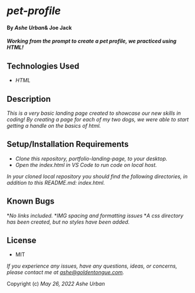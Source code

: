 # _pet-profile_
####  By _Ashe Urban_& Joe Jack
#### _Working from the prompt to create a pet profile, we practiced using HTML!_

## Technologies Used
* _HTML_

## Description
_This is a very basic landing page created to showcase our new skills in coding! By creating a page for each of my two dogs, we were able to start getting a handle on the basics of html._

## Setup/Installation Requirements
* _Clone this repository, portfolio-landing-page, to your desktop._
* _Open the index.html in VS Code to run code on local host._

_In your cloned local repository you should find the following directories, in addition to this README.md: index.html._

## Known Bugs

*_No links included._
*_IMG spacing and formatting issues_
*_A css directory has been created, but no styles have been added._

## License
* MIT

_If you experience any issues, have any questions, ideas, or concerns, please contact me at ashe@goldentongue.com._

Copyright (c) _May 26, 2022_ _Ashe Urban_
